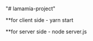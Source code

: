"# lamamia-project" 




**for client side 
       - yarn start




**for server side
       - node server.js
